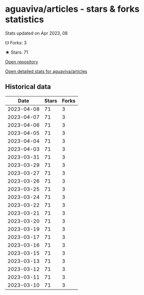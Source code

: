 # aguaviva/articles - stars & forks statistics

Stats updated on Apr 2023, 08

☋ Forks: 3

★ Stars: 71

[Open repository](https://github.com/aguaviva/articles)

[Open detailed stats for aguaviva/articles](https://reviewgithub.com/rep/aguaviva/articles)

## Historical data
| Date | Stars | Forks |
|------|-------|-------|
| 2023-04-08 | 71 | 3 | 
| 2023-04-07 | 71 | 3 | 
| 2023-04-06 | 71 | 3 | 
| 2023-04-05 | 71 | 3 | 
| 2023-04-04 | 71 | 3 | 
| 2023-04-03 | 71 | 3 | 
| 2023-03-31 | 71 | 3 | 
| 2023-03-29 | 71 | 3 | 
| 2023-03-27 | 71 | 3 | 
| 2023-03-26 | 71 | 3 | 
| 2023-03-25 | 71 | 3 | 
| 2023-03-24 | 71 | 3 | 
| 2023-03-22 | 71 | 3 | 
| 2023-03-21 | 71 | 3 | 
| 2023-03-20 | 71 | 3 | 
| 2023-03-19 | 71 | 3 | 
| 2023-03-17 | 71 | 3 | 
| 2023-03-16 | 71 | 3 | 
| 2023-03-15 | 71 | 3 | 
| 2023-03-13 | 71 | 3 | 
| 2023-03-12 | 71 | 3 | 
| 2023-03-11 | 71 | 3 | 
| 2023-03-10 | 71 | 3 | 

